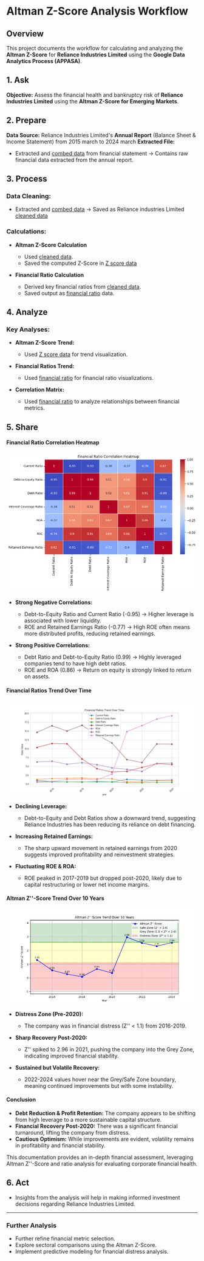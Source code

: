 
# Altman Z-Score Analysis Workflow

## Overview
This project documents the workflow for calculating and analyzing the **Altman Z-Score** for **Reliance Industries Limited** using the **Google Data Analytics Process (APPASA)**.

## 1. **Ask**
**Objective:** Assess the financial health and bankruptcy risk of **Reliance Industries Limited** using the **Altman Z-Score for Emerging Markets**.

## 2. **Prepare**
**Data Source:** Reliance Industries Limited's **Annual Report** (Balance Sheet & Income Statement) from 2015 march to 2024 march
**Extracted File:**
- Extracted and [combed data](data/extracted_Data.csv) from financial statement → Contains raw financial data extracted from the annual report.

## 3. **Process**
### Data Cleaning:
- Extracted and [combed data](data/extracted_Data.csv) → Saved as Reliance industries Limited [cleaned data](data/cleaned_re_extracted_data.csv)

### Calculations:
- **Altman Z-Score Calculation**
  - Used [cleaned data](data/cleaned_re_extracted_data.csv).
  - Saved the computed Z-Score in [Z score data](data/re_alt_zscore.csv)

- **Financial Ratio Calculation**
  - Derived key financial ratios from [cleaned data](data/cleaned_re_extracted_data.csv).
  - Saved output as [financial ratio](data/financial_ratios.csv) data.

## 4. **Analyze**
### Key Analyses:
- **Altman Z-Score Trend:**
  - Used [Z score data](data/re_alt_zscore.csv) for trend visualization.

- **Financial Ratios Trend:**
  - Used [financial ratio](data/financial_ratios.csv) for financial ratio visualizations.

- **Correlation Matrix:**
  - Used [financial ratio](data/financial_ratios.csv) to analyze relationships between financial metrics.

## 5. **Share**

#### Financial Ratio Correlation Heatmap
![financial ratio](result/correlation_matrices_viz.png)
- **Strong Negative Correlations:**
  - Debt-to-Equity Ratio and Current Ratio (-0.95) → Higher leverage is associated with lower liquidity.
  - ROE and Retained Earnings Ratio (-0.77) → High ROE often means more distributed profits, reducing retained earnings.

- **Strong Positive Correlations:**
  - Debt Ratio and Debt-to-Equity Ratio (0.99) → Highly leveraged companies tend to have high debt ratios.
  - ROE and ROA (0.86) → Return on equity is strongly linked to return on assets.

#### Financial Ratios Trend Over Time
![Financial Ratios Trend](result/f_ratio_trend.png)

- **Declining Leverage:**
  - Debt-to-Equity and Debt Ratios show a downward trend, suggesting Reliance Industries has been reducing its reliance on debt financing.

- **Increasing Retained Earnings:**
  - The sharp upward movement in retained earnings from 2020 suggests improved profitability and reinvestment strategies.

- **Fluctuating ROE & ROA:**
  - ROE peaked in 2017-2019 but dropped post-2020, likely due to capital restructuring or lower net income margins.

#### Altman Z''-Score Trend Over 10 Years
![Altman Z''-Score Trend](result/viz1_zscore_trend.png)

- **Distress Zone (Pre-2020):**
  - The company was in financial distress (Z'' < 1.1) from 2016-2019.

- **Sharp Recovery Post-2020:**
  - Z'' spiked to 2.96 in 2021, pushing the company into the Grey Zone, indicating improved financial stability.

- **Sustained but Volatile Recovery:**
  - 2022-2024 values hover near the Grey/Safe Zone boundary, meaning continued improvements but with some instability.

#### Conclusion
- **Debt Reduction & Profit Retention:** The company appears to be shifting from high leverage to a more sustainable capital structure.
- **Financial Recovery Post-2020:** There was a significant financial turnaround, lifting the company from distress.
- **Cautious Optimism:** While improvements are evident, volatility remains in profitability and financial stability.

This documentation provides an in-depth financial assessment, leveraging Altman Z''-Score and ratio analysis for evaluating corporate financial health.


## 6. **Act**
- Insights from the analysis will help in making informed investment decisions regarding Reliance Industries Limited.

---


### Further Analysis
- Further refine financial metric selection.
- Explore sectoral comparisons using the Altman Z-Score.
- Implement predictive modeling for financial distress analysis.
